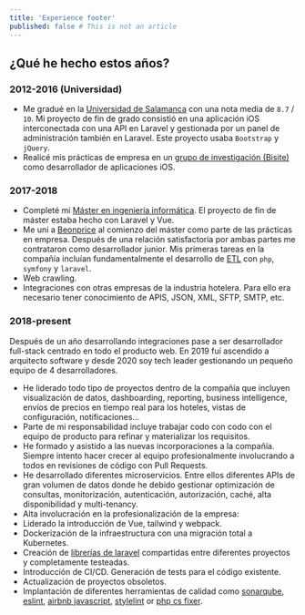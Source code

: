 ```yaml
---
title: 'Experience footer'
published: false # This is not an article
---
```


## ¿Qué he hecho estos años?

### 2012-2016 (Universidad)

- Me gradué en la [Universidad de Salamanca](https://usal.es) con una nota media de `8.7` / `10`. Mi proyecto de fin de grado consistió en una aplicación iOS interconectada con una API en Laravel y gestionada por un panel de administración también en Laravel. Este proyecto usaba `Bootstrap` y `jQuery`.
- Realicé mis prácticas de empresa en un [grupo de investigación (Bisite)](https://bisite.usal.es/) como desarrollador de aplicaciones iOS.

### 2017-2018

- Completé mi [Máster en ingeniería informática](https://www.usal.es/master-ingenieria-informatica). El proyecto de fin de máster estaba hecho con Laravel y Vue.
- Me uní a [Beonprice](https://beonprice.com/product) al comienzo del máster como parte de las prácticas en empresa. Después de una relación satisfactoria por ambas partes me contrataron como desarrollador junior. Mis primeras tareas en la compañía incluían fundamentalmente el desarrollo de [ETL](https://es.wikipedia.org/wiki/Extract,_transform_and_load) con `php`, `symfony` y `laravel`.
- Web crawling.
- Integraciones con otras empresas de la industria hotelera. Para ello era necesario tener conocimiento de APIS, JSON, XML, SFTP, SMTP, etc.

### 2018-present

Después de un año desarrollando integraciones pase a ser desarrollador full-stack centrado en todo el producto web. En 2019 fuí ascendido a arquitecto software y desde 2020 soy tech leader gestionando un pequeño equipo de 4 desarrolladores.

- He liderado todo tipo de proyectos dentro de la compañía que incluyen visualización de datos, dashboarding, reporting, business intelligence, envíos de precios en tiempo real para los hoteles, vistas de configuración, notificaciones...
- Parte de mi responsabilidad incluye trabajar codo con codo con el equipo de producto para refinar y
  materializar los requisitos.
- He formado y asistido a las nuevas incorporaciones a la compañía. Siempre intento hacer crecer al equipo profesionalmente involucrando a todos en revisiones de código con Pull Requests.
- He desarrollado diferentes microservicios. Entre ellos diferentes APIs de gran volumen de datos donde he debido gestionar optimización de consultas, monitorización, autenticación, autorización, caché, alta
  disponibilidad y multi-tenancy.
- Alta involucración en la profesionalización de la empresa:
- Liderado la introducción de Vue, tailwind y webpack.
- Dockerización de la infraestructura con una migración total a Kubernetes.
- Creación de [librerías de laravel](https://laravel.com/docs/8.x/packages) compartidas entre diferentes proyectos y completamente testeadas.
- Introducción de CI/CD. Generación de tests para el código existente.
- Actualización de proyectos obsoletos.
- Implantación de diferentes herramientas de calidad como [sonarqube](https://www.sonarqube.org/), [eslint](https://eslint.org/), [airbnb javascript](https://github.com/airbnb/javascript), [stylelint](https://stylelint.io/) or [php cs fixer](https://github.com/FriendsOfPHP/PHP-CS-Fixer).
